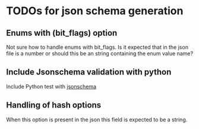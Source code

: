# TODOs for json schema generation

## Enums with (bit_flags) option
Not sure how to handle enums with bit_flags. Is it expected that in the json file is a number or should this be an string containing the enum value name?

## Include Jsonschema validation with python
Include Python test with [jsonschema](https://pypi.python.org/pypi/jsonschema)

## Handling of hash options

When this option is present in the json this field is expected to be a string.